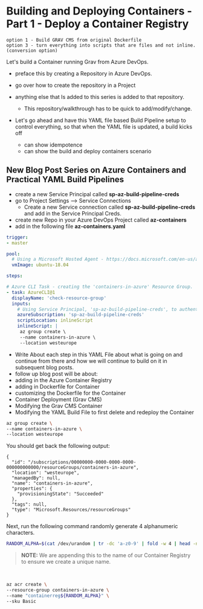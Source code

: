 # Building and Deploying Containers - Part 1 - Deploy a Container Registry

```text
option 1 - Build GRAV CMS from original Dockerfile
option 3 - turn everything into scripts that are files and not inline. (conversion option)
```

Let's build a Container running Grav from Azure DevOps.

- preface this by creating a Repository in Azure DevOps.
- go over how to create the repository in a Project
- anything else that Is added to this series is added to that repository.
  - This repository/walkthrough has to be quick to add/modify/change.

- Let's go ahead and have this YAML file based Build Pipeline setup to control everything, so that when the YAML file is updated, a build kicks off
  - can show idempotence
  - can show the build and deploy containers scenario

## New Blog Post Series on Azure Containers and Practical YAML Build Pipelines

- create a new Service Principal called **sp-az-build-pipeline-creds**
- go to Project Settings --> Service Connections
  - Create a new Service connection called **sp-az-build-pipeline-creds** and add in the Service Principal Creds.
- create new Repo in your Azure DevOps Project called **az-containers**
- add in the following file **az-containers.yaml**

```yaml
trigger:
- master

pool:
  # Using a Microsoft Hosted Agent - https://docs.microsoft.com/en-us/azure/devops/pipelines/agents/hosted?view=azure-devops
  vmImage: ubuntu-18.04

steps:

# Azure CLI Task - creating the 'containers-in-azure' Resource Group.
- task: AzureCLI@1
  displayName: 'check-resource-group'
  inputs:
    # Using Service Principal, 'sp-az-build-pipeline-creds', to authenticate to the Subscription.
    azureSubscription: 'sp-az-build-pipeline-creds'
    scriptLocation: inlineScript
    inlineScript: |
     az group create \
     --name containers-in-azure \
     --location westeurope
```

- Write About each step in this YAML File about what is going on and continue from there and how we will continue to build on it in subsequent blog posts.
- follow up blog post will be about:
- adding in the Azure Container Registry
- adding in Dockerfile for Container
- customizing the Dockerfile for the Container
- Container Deployment (Grav CMS)
- Modifying the Grav CMS Container
- Modifying the YAML Build File to first delete and redeploy the Container



```bash
az group create \
--name containers-in-azure \
--location westeurope
```

You should get back the following output:

```console
{
  "id": "/subscriptions/00000000-0000-0000-0000-000000000000/resourceGroups/containers-in-azure",
  "location": "westeurope",
  "managedBy": null,
  "name": "containers-in-azure",
  "properties": {
    "provisioningState": "Succeeded"
  },
  "tags": null,
  "type": "Microsoft.Resources/resourceGroups"
}
```

Next, run the following command randomly generate 4 alphanumeric characters.

```bash
RANDOM_ALPHA=$(cat /dev/urandom | tr -dc 'a-z0-9' | fold -w 4 | head -n 1)
```

> **NOTE:** We are appending this to the name of our Container Registry to ensure we create a unique name.

<br />

```bash
az acr create \
--resource-group containers-in-azure \
--name "containerreg${RANDOM_ALPHA}" \
--sku Basic
```
